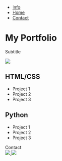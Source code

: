 <link rel="stylesheet" type="text/css" href="style.css">
<nav>
  <ul id="menu">
    <li>
      <a href="#background2">
        Info
      </a>
    </li>
    <li>
      <a href="#background1">
        Home
      </a>
    </li>
    <li>
      <a href="#background4">
        Contact
      </a>
    </li>
  </ul>
</nav>
<div id="background1">

  <h1 id="home">
    My Portfolio
  </h1>
  <p id="subtitle">
    Subtitle
  </p>
  <img src="https://images.unsplash.com/photo-1547394765-185e1e68f34e?ixlib=rb-1.2.1&ixid=eyJhcHBfaWQiOjEyMDd9&w=1000&q=80">

</div>

<div id="background2">

  <h2 id="htmlcss">
    HTML/CSS
  </h2>
  <ul class="examples">
    <li id="proj1" class="projecthtml">
      Project 1
    </li>
    <li id="proj2" class="projecthtml">
      Project 2
    </li>
    <li id="proj3" class="projecthtml">
      Project 3
    </li>
  </ul>

</div>

<div id="background3">

  <h2 id="htmlcss">
    Python
  </h2>
  <ul class="examples">
    <li id="proj1" class="projecthtml">
      Project 1
    </li>
    <li id="proj2" class="projecthtml">
      Project 2
    </li>
    <li id="proj3" class="projecthtml">
      Project 3
    </li>
  </ul>

</div>

<div id="background4">
  <h id="contact">
    Contact
  </h>
  <div id="links">
    <a href="https://github.com/0btuse" target="_blank">
  <img id="github" src="https://cdn.discordapp.com/attachments/340375744280788993/664685459133169674/25231.png">
   </a>
    <a href="https://freecodecamp.org/0btuse" target="_blank">
      <img id="fcc" src="https://cdn.discordapp.com/attachments/340375744280788993/664680117762523146/free-code-camp.png"
    </a>
  </div>
</div>
